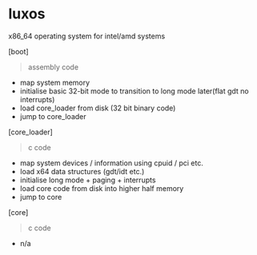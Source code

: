 # luxos
x86_64 operating system for intel/amd systems

[boot]
> assembly code
  - map system memory
  - initialise basic 32-bit mode to transition to long mode later(flat gdt no interrupts)
  - load core_loader from disk (32 bit binary code)
  - jump to core_loader

[core_loader]
> c code
  - map system devices / information using cpuid / pci etc.
  - load x64 data structures (gdt/idt etc.)
  - initialise long mode + paging + interrupts
  - load core code from disk into higher half memory
  - jump to core
  
[core]
> c code
  - n/a
